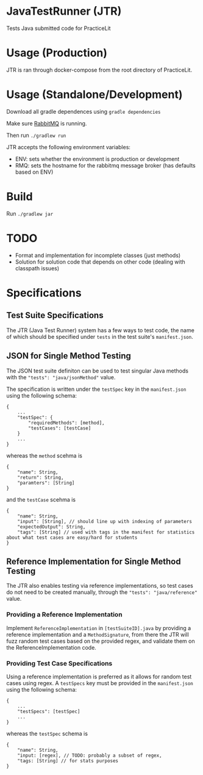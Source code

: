 # JavaTestRunner (JTR)
Tests Java submitted code for PracticeLit

# Usage (Production)
JTR is ran through docker-compose from the root directory of PracticeLit.

# Usage (Standalone/Development)
Download all gradle dependences using `gradle dependencies`

Make sure [RabbitMQ](http://www.rabbitmq.com/) is running.

Then run `./gradlew run`

JTR accepts the following environment variables:
 * ENV: sets whether the environment is production or development
 * RMQ: sets the hostname for the rabbitmq message broker (has defaults based on ENV)

# Build
Run `./gradlew jar`

# TODO
 * Format and implementation for incomplete classes (just methods)
 * Solution for solution code that depends on other code (dealing with classpath issues)

# Specifications

## Test Suite Specifications
The JTR (Java Test Runner) system has a few ways to test code, the name of which should be specified under `tests` in the test suite's `manifest.json`.

## JSON for Single Method Testing
The JSON test suite definiton can be used to test singular Java methods with the `"tests": "java/jsonMethod"` value.

The specification is written under the `testSpec` key in the `manifest.json` using the following schema:

    {
        ...
        "testSpec": {
            "requiredMethods": [method],
            "testCases": [testCase]
        }
        ...
    }

whereas the `method` scehma is

    {
        "name": String,
        "return": String,
        "paramters": [String]
    }

and the `testCase` scehma is

    {
        "name": String,
        "input": [String], // should line up with indexing of parameters
        "expectedOutput": String,
        "tags": [String] // used with tags in the manifest for statistics about what test cases are easy/hard for students
    }

## Reference Implementation for Single Method Testing
The JTR also enables testing via reference implementations, so test cases do not need to be created manually, through the `"tests": "java/reference"` value.

### Providing a Reference Implementation
Implement `ReferenceImplementation` in `[testSuiteID].java` by providing a reference implementation and a `MethodSignature`, from there the JTR will fuzz random test cases based on the provided regex, and validate them on the ReferenceImplementation code.

### Providing Test Case Specifications
Using a reference implementation is preferred as it allows for random test cases using regex. A `testSpecs` key must be provided in the `manifest.json` using the following schema:

    {
        ...
        "testSpecs": [testSpec]
        ...
    }

whereas the `testSpec` schema is

    {
        "name": String,
        "input: [regex], // TODO: probably a subset of regex,
        "tags: [String] // for stats purposes
    }